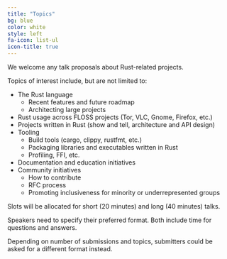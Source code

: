 ```yaml
---
title: "Topics"
bg: blue
color: white
style: left
fa-icon: list-ul
icon-title: true
---
```


We welcome any talk proposals about Rust-related projects.

Topics of interest include, but are not limited to:

- The Rust language
    - Recent features and future roadmap
    - Architecting large projects
- Rust usage across FLOSS projects (Tor, VLC, Gnome, Firefox, etc.)
- Projects written in Rust (show and tell, architecture and API design)
- Tooling
    - Build tools (cargo, clippy, rustfmt, etc.)
    - Packaging libraries and executables written in Rust
    - Profiling, FFI, etc.
- Documentation and education initiatives
- Community initiatives
    - How to contribute
    - RFC process
    - Promoting inclusiveness for minority or underrepresented groups


Slots will be allocated for short (20 minutes) and long (40 minutes) talks.

Speakers need to specify their preferred format. Both include time for questions and answers.

Depending on number of submissions and topics, submitters could be asked for a different format instead.
